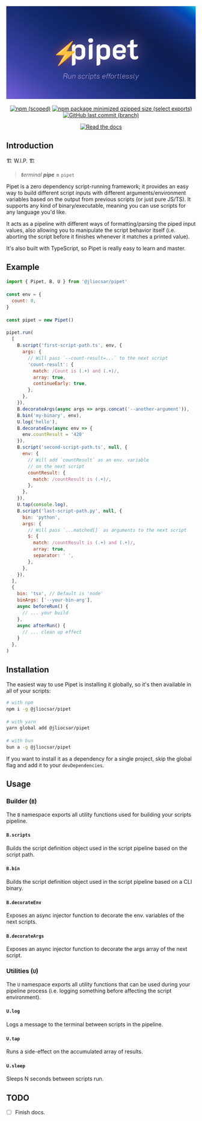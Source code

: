 <div align=center>

<img width=680 src=https://raw.githubusercontent.com/jliocsar/pipet/main/.github/logo.png>

[![npm (scoped)](https://img.shields.io/npm/v/%40jliocsar/pipet?style=for-the-badge&labelColor=4B4BB5&color=fff)](https://npmjs.com/package/@jliocsar/pipet)
[![npm package minimized gzipped size (select exports)](https://img.shields.io/bundlejs/size/%40jliocsar%2Fpipet?style=for-the-badge&labelColor=4B4BB5&color=fff)](#)
[![GitHub last commit (branch)](https://img.shields.io/github/last-commit/jliocsar/pipet/main?style=for-the-badge&labelColor=4B4BB5&color=fff)](#)

[![Read the docs](https://img.shields.io/badge/read%20the%20docs-fff?style=for-the-badge&color=4B4BB5)](https://pipet.vercel.app/)

</div>

## Introduction

🏗️ W.I.P. 🏗️

> _**t**erminal **pipe**_ **=** `pipet`

Pipet is a zero dependency script-running framework; it provides an easy way to build different script inputs with different arguments/environment variables based on the output from previous scripts (or just pure JS/TS). It supports any kind of binary/executable, meaning you can use scripts for any language you'd like.

It acts as a pipeline with different ways of formatting/parsing the piped input values, also allowing you to manipulate the script behavior itself (i.e. aborting the script before it finishes whenever it matches a printed value).

It's also built with TypeScript, so Pipet is really easy to learn and master.

## Example

```mjs
import { Pipet, B, U } from '@jliocsar/pipet'

const env = {
  count: 0,
}

const pipet = new Pipet()

pipet.run(
  [
    B.script('first-script-path.ts', env, {
      args: {
        // Will pass `--count-result=...` to the next script
        'count-result': {
          match: /Count is (.+) and (.+)/,
          array: true,
          continueEarly: true,
        },
      },
    }),
    B.decorateArgs(async args => args.concat('--another-argument')),
    B.bin('my-binary', env),
    U.log('hello'),
    B.decorateEnv(async env => {
      env.countResult = '420'
    }),
    B.script('second-script-path.ts', null, {
      env: {
        // Will add `countResult` as an env. variable
        // on the next script
        countResult: {
          match: /countResult is (.+)/,
        },
      },
    }),
    U.tap(console.log),
    B.script('last-script-path.py', null, {
      bin: 'python',
      args: {
        // Will pass `...matched[]` as arguments to the next script
        $: {
          match: /countResult is (.+) and (.+)/,
          array: true,
          separator: ' ',
        },
      },
    }),
  ],
  {
    bin: 'tsx', // Default is 'node'
    binArgs: ['--your-bin-arg'],
    async beforeRun() {
      // ... your build
    },
    async afterRun() {
      // ... clean up effect
    }
  },
)
```

## Installation

The easiest way to use Pipet is installing it globally, so it's then available in all of your scripts:

```sh
# with npm
npm i -g @jliocsar/pipet

# with yarn
yarn global add @jliocsar/pipet

# with bun
bun a -g @jliocsar/pipet
```

If you want to install it as a dependency for a single project, skip the global flag and add it to your `devDependencies`.

## Usage

### Builder (`B`)

The `B` namespace exports all utility functions used for building your scripts pipeline.


#### `B.scripts`

Builds the script definition object used in the script pipeline based on the script path.

#### `B.bin`

Builds the script definition object used in the script pipeline based on a CLI binary.

#### `B.decorateEnv`

Exposes an async injector function to decorate the env. variables of the next scripts.

#### `B.decorateArgs`

Exposes an async injector function to decorate the args array of the next script.

### Utilities (`U`)

The `U` namespace exports all utility functions that can be used during your pipeline process (i.e. logging something before affecting the script environment).

#### `U.log`

Logs a message to the terminal between scripts in the pipeline.

#### `U.tap`

Runs a side-effect on the accumulated array of results.

#### `U.sleep`

Sleeps N seconds between scripts run.

## TODO

- [ ] Finish docs.
